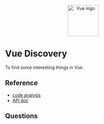 <p align="center"><a href="https://vuejs.org" target="_blank" rel="noopener noreferrer"><img width="100" src="https://vuejs.org/images/logo.png" alt="Vue logo"></a></p>

# Vue Discovery
To find some interesting things in Vue.
## Reference
- [code analysis](https://ustbhuangyi.github.io/vue-analysis/data-driven/mounted.html#%E6%80%BB%E7%BB%93)
- [API doc](https://cn.vuejs.org/v2/api/)
## Questions
